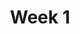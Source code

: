 ---
title: Week 1
weekNumber: 1
days:
- date: 2023-01-17
  events:
    ? '**Lecture 1**{: .label .label-lecture } [Introduction](lecture/lec01)'
    : '[Note 1](https://ds100.org/course-notes/intro_lec/introduction.html)'
    ? '**Lecture Participation 1**{: .label .label-survey } <base target="_blank"> [Lecture Participation 1](https://app.sli.do/event/dkf81ojXdToAXJBzQsrMm2/embed/polls/9dd4dd70-7a4d-4182-81e2-f3214568f2e4)'
    ? '**Survey**{: .label .label-survey } <base target="_blank"> [Pre-Semester Survey](https://forms.gle/V87pcQVmxufPn9as8) (due 1/20)'
    : ''
- date: 2023-01-19
  events:
    ? '**Lecture 2**{: .label .label-lecture } [Pandas I](lecture/lec02)'
    : '[Note 2](https://ds100.org/course-notes/pandas_1/pandas_1.html)'
    ? '**Lecture Participation 2**{: .label .label-survey } <base target="_blank"> [Lecture Participation 2](https://app.sli.do/event/bAdFQfFVvdGZTe2c7xFqat)'
    : ''
- date: 2023-01-20
  events:
      ? '**Lab 1**{: .label .label-lab } Prerequisite Refresher'
      ? '**Homework 1**{: .label .label-hw } Jupyter Refresher'
---
